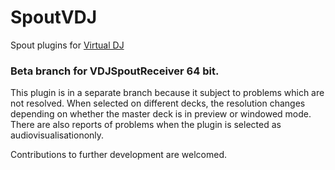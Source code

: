 # SpoutVDJ
Spout plugins for [Virtual DJ](https://www.virtualdj.com/)

### Beta branch for VDJSpoutReceiver 64 bit.

This plugin is in a separate branch because it subject to problems which are not resolved. When selected on different decks, the resolution changes depending on whether the master deck is in preview or windowed mode. There are also reports of problems when the plugin is selected as audiovisualisationonly.

Contributions to further development are welcomed.


